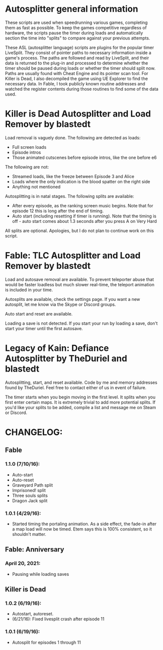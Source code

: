 # Autosplitter general information
These scripts are used when speedrunning various games, completing them as fast as possible. To keep the games competitive regardless of hardware, the scripts pause the timer during loads and automatically section the time into "splits" to compare against your previous attempts.

These ASL (autosplitter language) scripts are plugins for the popular timer LiveSplit.  They consist of pointer paths to necessary information inside a game's process.  The paths are followed and read by LiveSplit, and their data is returned to the plug-in and processed to determine whether the timer should be paused during loads or whether the timer should split now.  Paths are usually found with Cheat Engine and its pointer scan tool.  For Killer is Dead, I also decompiled the game using UE Explorer to find the necessary data.  In Fable, I took publicly known routine addresses and watched the register contents during those routines to find some of the data used.

# Killer is Dead Autosplitter and Load Remover by blastedt

Load removal is vaguely done.  The following are detected as loads:
* Full screen loads
* Episode intros
* Those animated cutscenes before episode intros, like the one before e6


The following are not:
* Streamed loads, like the freeze between Episode 3 and Alice
* Loads where the only indication is the blood spatter on the right side
* Anything not mentioned


Autosplitting is in natal stages.  The following splits are available:
* After every episode, as the ranking screen music begins.  Note that for episode 12 this is long after the end of timing.
* Auto start (including resetting if timer is running).  Note that the timing is off - auto start comes about 1.3 seconds after you press A on Very Hard

All splits are optional.  Apologies, but I do not plan to continue work on this script.





# Fable: TLC Autosplitter and Load Remover by blastedt

Load and autosave removal are available.  To prevent teleporter abuse that would be faster loadless but much slower real-time, the teleport animation is included in your time.

Autosplits are available, check the settings page.  If you want a new autosplit, let me know via the Skype or Discord groups.

Auto start and reset are available.

Loading a save is not detected.  If you start your run by loading a save, don't start your timer until the first autosave.

# Legacy of Kain: Defiance Autosplitter by TheDuriel and blastedt

Autosplitting, start, and reset available.  Code by me and memory addresses found by TheDuriel.  Feel free to contact either of us in event of failure.

The timer starts when you begin moving in the first level.  It splits when you first enter certain maps.  It is extremely trivial to add more potential splits.  If you'd like your
splits to be added, compile a list and message me on Steam or Discord.

# CHANGELOG:

## Fable
### 1.1.0 (7/10/16):
* Auto-start
* Auto-reset
* Graveyard Path split
* Imprisoned! split
* Three souls splits
* Dragon Jack split

### 1.0.1 (4/29/16):
* Started timing the portaling animation.  As a side effect, the fade-in after a map load will now be timed.  Etem says this is 100% consistent, so it shouldn't matter.

## Fable: Anniversary
### April 20, 2021:
* Pausing while loading saves

## Killer is Dead
### 1.0.2 (6/19/16):
* Autostart, autoreset.
* (6/21/16): Fixed livesplit crash after episode 11


### 1.0.1 (6/19/16):
* Autosplit for episodes 1 through 11
